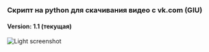 ### Скрипт на python для скачивания видео с vk.com (GIU)
#### Version: 1.1 (текущая)


![Light screenshot](https://github.com/blyamur/VK-Video-Download/blob/main/app_screen.png)
